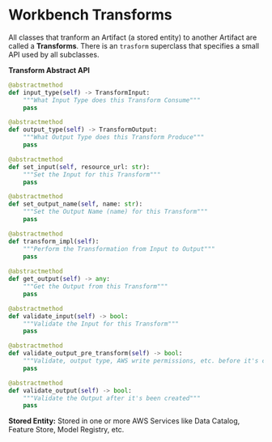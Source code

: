 # Workbench Transforms

All classes that tranform an Artifact (a stored entity) to another Artifact are called a **Transforms**. 
There is an `trasform` superclass that specifies a small API used by all subclasses. 

**Transform Abstract API**

```python
@abstractmethod
def input_type(self) -> TransformInput:
    """What Input Type does this Transform Consume"""
    pass

@abstractmethod
def output_type(self) -> TransformOutput:
    """What Output Type does this Transform Produce"""
    pass

@abstractmethod
def set_input(self, resource_url: str):
    """Set the Input for this Transform"""
    pass

@abstractmethod
def set_output_name(self, name: str):
    """Set the Output Name (name) for this Transform"""
    pass

@abstractmethod
def transform_impl(self):
    """Perform the Transformation from Input to Output"""
    pass
    
@abstractmethod
def get_output(self) -> any:
    """Get the Output from this Transform"""
    pass

@abstractmethod
def validate_input(self) -> bool:
    """Validate the Input for this Transform"""
    pass

@abstractmethod
def validate_output_pre_transform(self) -> bool:
    """Validate, output type, AWS write permissions, etc. before it's created"""
    pass

@abstractmethod
def validate_output(self) -> bool:
    """Validate the Output after it's been created"""
    pass
```

**Stored Entity:** Stored in one or more AWS Services like Data Catalog, Feature Store, Model Registry, etc.